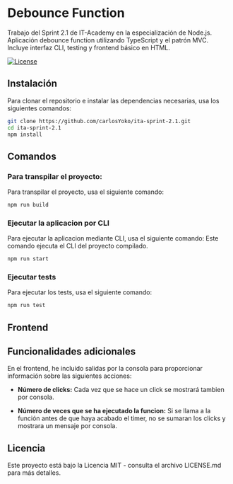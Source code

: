# Debounce Function

Trabajo del Sprint 2.1 de IT-Academy en la especialización de Node.js.<br>
Aplicación debounce function utilizando TypeScript y el patrón MVC.<br>
Incluye interfaz CLI, testing y frontend básico en HTML.

[![License](https://img.shields.io/badge/license-MIT-blue.svg)](LICENSE.md)

## Instalación

Para clonar el repositorio e instalar las dependencias necesarias, usa los siguientes comandos:

```bash
git clone https://github.com/carlosYoko/ita-sprint-2.1.git
cd ita-sprint-2.1
npm install
```

## Comandos

### Para transpilar el proyecto:

Para transpilar el proyecto, usa el siguiente comando:

```bash
npm run build
```

### Ejecutar la aplicacion por CLI

Para ejecutar la aplicacion mediante CLI, usa el siguiente comando:
Este comando ejecuta el CLI del proyecto compilado.

```bash
npm run start
```

### Ejecutar tests

Para ejecutar los tests, usa el siguiente comando:

```bash
npm run test
```

## Frontend

## Funcionalidades adicionales

En el frontend, he incluido salidas por la consola para proporcionar información sobre las siguientes acciones:

- **Número de clicks:** Cada vez que se hace un click se mostrará tambien por consola.

- **Número de veces que se ha ejecutado la funcion:** Si se llama a la función antes de que haya acabado el timer, no se sumaran los clicks y mostrara un mensaje por consola.

## Licencia

Este proyecto está bajo la Licencia MIT - consulta el archivo LICENSE.md para más detalles.
